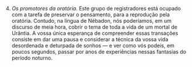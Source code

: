 ﻿4. <em>Os promotores da oratória.</em> Este grupo de registradores está ocupado com a tarefa de preservar o pensamento, para a reprodução pela oratória. Contudo, na língua de Nébadon, nós poderíamos, em um discurso de meia hora, cobrir o tema de toda a vida de um mortal de Urântia. A vossa única esperança de compreender essas transações consiste em dar uma pausa e considerar a técnica da vossa vida desordenada e deturpada de sonhos — e ver como vós podeis, em poucos segundos, passar por anos de experiências nessas fantasias do período noturno.